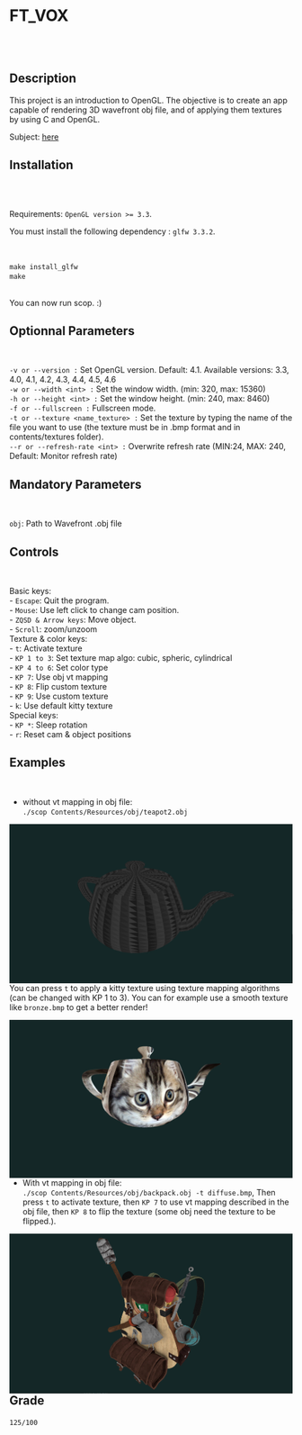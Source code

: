 <h1>FT_VOX</h1><br />
<br />

<h2>Description</h2>

This project is an introduction to OpenGL. The objective is to create an app capable of rendering 3D wavefront obj file, and of applying them textures by using C and OpenGL.<br/>

Subject: [here](./fr.subject.pdf)<br/>

<h2>Installation</h2><br />
<br />

Requirements: `OpenGL version >= 3.3`.<br/>

You must install the following dependency : `glfw 3.3.2`.</br>

</br>

`make install_glfw`<br />
`make`<br />
<br />

You can now run scop. :)
</br>

<h2>Optionnal Parameters</h2><br />


`-v or --version :` Set OpenGL version. Default: 4.1. Available versions: 3.3, 4.0, 4.1, 4.2, 4.3, 4.4, 4.5, 4.6 <br/>
`-w or --width <int> :` Set the window width. (min: 320, max: 15360) <br/>
`-h or --height <int> :` Set the window height. (min: 240, max: 8460)<br/>
`-f or --fullscreen :` Fullscreen mode.<br/>
`-t or --texture <name_texture> :` Set the texture by typing the name of the file you want to use (the texture must be in .bmp format and in contents/textures folder).<br/>
`--r or --refresh-rate <int> :` Overwrite refresh rate (MIN:24, MAX: 240, Default: Monitor refresh rate)<br/>

<h2>Mandatory Parameters</h2><br />

`obj`: Path to Wavefront .obj file<br/>

<h2>Controls</h2><br />

Basic keys:<br/>
    - `Escape`: Quit the program.<br/>
    - `Mouse`: Use left click to change cam position.<br/>
    - `ZQSD & Arrow keys`: Move object.<br/>
    - `Scroll`: zoom/unzoom<br/>
Texture & color keys:<br/>
    - `t`: Activate texture<br/>
    - `KP 1 to 3`: Set texture map algo: cubic, spheric, cylindrical<br/>
    - `KP 4 to 6`: Set color type<br/>
    - `KP 7`: Use obj vt mapping<br/>
    - `KP 8`: Flip custom texture<br/>
    - `KP 9`: Use custom texture<br/>
    - `k`: Use default kitty texture<br/>
Special keys:<br/>
    - `KP *`: Sleep rotation<br/>
    - `r`: Reset cam & object positions<br/>

<h2>Examples</h2> <br/>

- without vt mapping in obj file:<br/>
`./scop Contents/Resources/obj/teapot2.obj`<br/>

<img src="screenshots/teapot_face.png"
     alt="teapot faces screenshot"
     style="float: left; margin-right: 10px;" />
<br/>

You can press `t` to apply a kitty texture using texture mapping algorithms (can be changed with KP 1 to 3). You can for example use a smooth texture like `bronze.bmp` to get a better render!<br/>

<img src="screenshots/teapot_kitty.png"
     alt="teapot kitty screenshot"
     style="float: left; margin-right: 10px;" />
<br/>

- With vt mapping in obj file:<br/>
`./scop Contents/Resources/obj/backpack.obj -t diffuse.bmp`, Then press `t` to activate texture, then `KP 7` to use vt mapping described in the obj file, then `KP 8` to flip the texture (some obj need the texture to be flipped.).<br/>

<img src="screenshots/backpack.png"
     alt="backpack vt screenshot"
     style="float: left; margin-right: 10px;" />
<br/>

<h2>Grade</h2>

`125/100`
